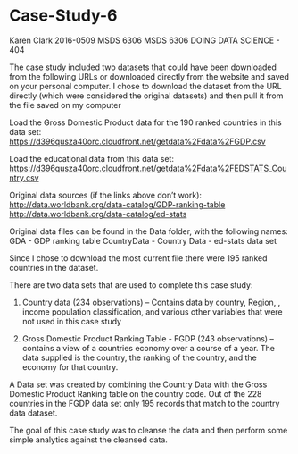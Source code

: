 # Case-Study-6
Karen Clark
2016-0509 MSDS 6306
MSDS 6306 DOING DATA SCIENCE - 404

The case study included two datasets that could have been downloaded from the following URLs or downloaded directly from the website and saved on your personal computer.  I chose to download the dataset from the URL directly (which were considered the original datasets) and then pull it from the file saved on my computer

Load the Gross Domestic Product data for the 190 ranked countries in this data set: 
https://d396qusza40orc.cloudfront.net/getdata%2Fdata%2FGDP.csv 

Load the educational data from this data set: 
https://d396qusza40orc.cloudfront.net/getdata%2Fdata%2FEDSTATS_Country.csv 

Original data sources (if the links above don’t work): 
http://data.worldbank.org/data-catalog/GDP-ranking-table 
http://data.worldbank.org/data-catalog/ed-stats 

Original data files can be found in the Data folder, with the following names:
GDA - GDP ranking table
CountryData -  Country Data - ed-stats data set

Since I chose to download the most current file there were 195 ranked countries in the dataset.

There are two data sets that are used to complete this case study:

1.	Country data (234 observations) – Contains data by country, Region, , income population classification, and various other variables that were not used in this case study

2.	Gross Domestic Product Ranking Table - FGDP (243 observations) – contains a view of a countries economy over a course of a year.
The data supplied is the country, the ranking of the country, and the economy for that country.

A Data set was created by combining the Country Data with the Gross Domestic Product Ranking table on the country code.  Out of the 228 countries in the FGDP data set only 195 records that match to the country data dataset.

The goal of this case study was to cleanse the data and then perform some simple analytics against the cleansed data.

